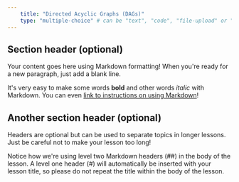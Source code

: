 ```yaml
---
    title: "Directed Acyclic Graphs (DAGs)"
    type: "multiple-choice" # can be "text", "code", "file-upload" or "multiple-choice"
---
```


## Section header (optional)

Your content goes here using Markdown formatting! When you're ready for a new paragraph, just add a blank line.

It's very easy to make some words **bold** and other words *italic* with Markdown. You can even [link to instructions on using Markdown](https://guides.github.com/features/mastering-markdown/)! 

## Another section header (optional)

Headers are optional but can be used to separate topics in longer lessons. Just be careful not to make your lesson too long! 

Notice how we're using level two Markdown headers (##) in the body of the lesson. A level one header (#) will automatically be inserted with your lesson title, so please do not repeat the title within the body of the lesson. 
